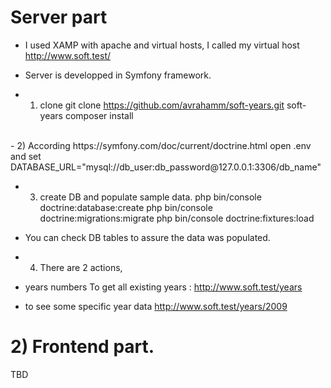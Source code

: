 # Server part
- I used XAMP with apache and virtual hosts,
 I called my virtual host http://www.soft.test/
- Server is developped in Symfony framework.

- 1) clone 
git clone https://github.com/avrahamm/soft-years.git soft-years
composer install
<br/>
- 2) According https://symfony.com/doc/current/doctrine.html 
  open .env and set
  DATABASE_URL="mysql://db_user:db_password@127.0.0.1:3306/db_name"

- 3) create DB and populate sample data.
php bin/console doctrine:database:create
php bin/console doctrine:migrations:migrate
php bin/console doctrine:fixtures:load

- You can check DB tables to assure the data was populated.
 
- 4) There are 2 actions,
- years numbers To get all existing years : 
   http://www.soft.test/years 
- to see some specific year data
  http://www.soft.test/years/2009


# 2) Frontend part.
TBD
